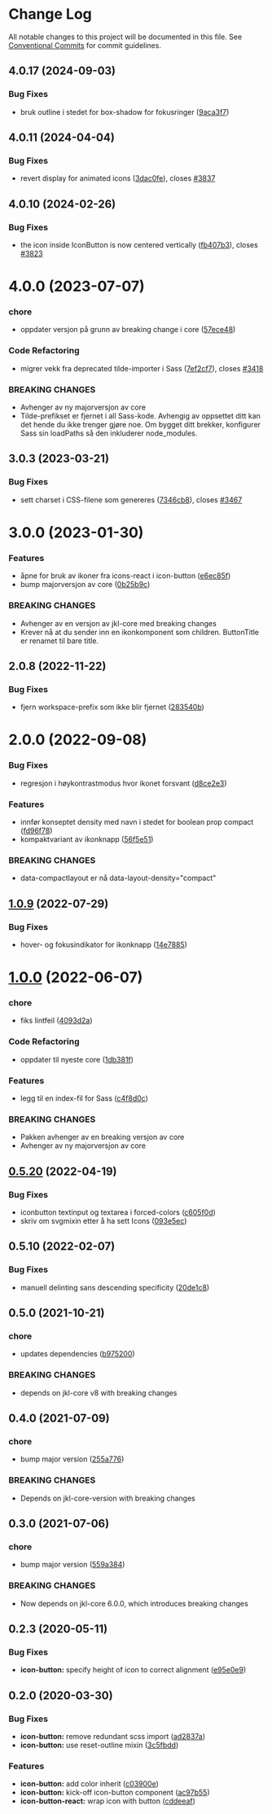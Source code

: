 # Change Log

All notable changes to this project will be documented in this file.
See [Conventional Commits](https://conventionalcommits.org) for commit guidelines.

## 4.0.17 (2024-09-03)

### Bug Fixes

- bruk outline i stedet for box-shadow for fokusringer ([9aca3f7](https://github.com/fremtind/jokul/commit/9aca3f7505079d8afd5b57c36011a5c7637cee89))

## 4.0.11 (2024-04-04)

### Bug Fixes

- revert display for animated icons ([3dac0fe](https://github.com/fremtind/jokul/commit/3dac0fead8529ec12b93872dc65065acb080c1fe)), closes [#3837](https://github.com/fremtind/jokul/issues/3837)

## 4.0.10 (2024-02-26)

### Bug Fixes

- the icon inside IconButton is now centered vertically ([fb407b3](https://github.com/fremtind/jokul/commit/fb407b325dcd8f10187d77deb522c4ff8487899d)), closes [#3823](https://github.com/fremtind/jokul/issues/3823)

# 4.0.0 (2023-07-07)

### chore

- oppdater versjon på grunn av breaking change i core ([57ece48](https://github.com/fremtind/jokul/commit/57ece48fa0192fe825b544fdac24cdd56e58d0df))

### Code Refactoring

- migrer vekk fra deprecated tilde-importer i Sass ([7ef2cf7](https://github.com/fremtind/jokul/commit/7ef2cf7a510122c69b2c5658c402f3dd9f5322f7)), closes [#3418](https://github.com/fremtind/jokul/issues/3418)

### BREAKING CHANGES

- Avhenger av ny majorversjon av core
- Tilde-prefikset er fjernet i all Sass-kode. Avhengig av oppsettet ditt kan det hende du
ikke trenger gjøre noe. Om bygget ditt brekker, konfigurer Sass sin loadPaths så den
inkluderer node_modules.

## 3.0.3 (2023-03-21)

### Bug Fixes

- sett charset i CSS-filene som genereres ([7346cb8](https://github.com/fremtind/jokul/commit/7346cb8644dd4b99bf0ae4d11c78a967b7b01618)), closes [#3467](https://github.com/fremtind/jokul/issues/3467)

# 3.0.0 (2023-01-30)

### Features

- åpne for bruk av ikoner fra icons-react i icon-button ([e6ec85f](https://github.com/fremtind/jokul/commit/e6ec85f5e8871751459cf9fa8303c9fad6759723))
- bump majorversjon av core ([0b25b9c](https://github.com/fremtind/jokul/commit/0b25b9ccb4d35214037e45158264fab2da196a5f))

### BREAKING CHANGES

- Avhenger av en versjon av jkl-core med breaking changes
- Krever nå at du sender inn en ikonkomponent som children. ButtonTitle er renamet til bare title.

## 2.0.8 (2022-11-22)

### Bug Fixes

-   fjern workspace-prefix som ikke blir fjernet ([283540b](https://github.com/fremtind/jokul/commit/283540b45f1fe557168eede3ca3637077a10a15b))

# 2.0.0 (2022-09-08)

### Bug Fixes

-   regresjon i høykontrastmodus hvor ikonet forsvant ([d8ce2e3](https://github.com/fremtind/jokul/commit/d8ce2e37a7ee6f499c88a0c602d8ecc4a7a1097f))

### Features

-   innfør konseptet density med navn i stedet for boolean prop compact ([fd96f78](https://github.com/fremtind/jokul/commit/fd96f78685ef9e3979dd43625491e868efbc3068))
-   kompaktvariant av ikonknapp ([56f5e51](https://github.com/fremtind/jokul/commit/56f5e5102f4d2d9af46df39eb91f34701a2e3032))

### BREAKING CHANGES

-   data-compactlayout er nå data-layout-density="compact"

## [1.0.9](https://github.com/fremtind/jokul/compare/@fremtind/jkl-icon-button@1.0.8...@fremtind/jkl-icon-button@1.0.9) (2022-07-29)

### Bug Fixes

-   hover- og fokusindikator for ikonknapp ([14e7885](https://github.com/fremtind/jokul/commit/14e788540d208fee690c075a4a7a322ba16dc5cb))

# [1.0.0](https://github.com/fremtind/jokul/compare/@fremtind/jkl-icon-button@0.5.23...@fremtind/jkl-icon-button@1.0.0) (2022-06-07)

### chore

-   fiks lintfeil ([4093d2a](https://github.com/fremtind/jokul/commit/4093d2a2ae7bbe0d30de882b9f5d144e8e77cede))

### Code Refactoring

-   oppdater til nyeste core ([1db381f](https://github.com/fremtind/jokul/commit/1db381fdc0d3f1c35818d2feec49977331cd2fad))

### Features

-   legg til en index-fil for Sass ([c4f8d0c](https://github.com/fremtind/jokul/commit/c4f8d0cd31bcab0706a49be1bdf0214fbbbbf646))

### BREAKING CHANGES

-   Pakken avhenger av en breaking versjon av core
-   Avhenger av ny majorversjon av core

## [0.5.20](https://github.com/fremtind/jokul/compare/@fremtind/jkl-icon-button@0.5.19...@fremtind/jkl-icon-button@0.5.20) (2022-04-19)

### Bug Fixes

-   iconbutton textinput og textarea i forced-colors ([c605f0d](https://github.com/fremtind/jokul/commit/c605f0d174d726757975a39112fbda11af914b8e))
-   skriv om svgmixin etter å ha sett Icons ([093e5ec](https://github.com/fremtind/jokul/commit/093e5ec2e71e5819e68ee2383463096185f9c1f3))

## 0.5.10 (2022-02-07)

### Bug Fixes

-   manuell delinting sans descending specificity ([20de1c8](https://github.com/fremtind/jokul/commit/20de1c8811596b054867352177225fd197c70797))

## 0.5.0 (2021-10-21)

### chore

-   updates dependencies ([b975200](https://github.com/fremtind/jokul/commit/b97520045c02e4bcb44ebde159c60a7dff7f01d6))

### BREAKING CHANGES

-   depends on jkl-core v8 with breaking changes

## 0.4.0 (2021-07-09)

### chore

-   bump major version ([255a776](https://github.com/fremtind/jokul/commit/255a776d45a068645124499b870ecefec9d87f0e))

### BREAKING CHANGES

-   Depends on jkl-core-version with breaking changes

## 0.3.0 (2021-07-06)

### chore

-   bump major version ([559a384](https://github.com/fremtind/jokul/commit/559a384a5315931ad2ea7acc8328b383acbdbd8b))

### BREAKING CHANGES

-   Now depends on jkl-core 6.0.0, which introduces breaking changes

## 0.2.3 (2020-05-11)

### Bug Fixes

-   **icon-button:** specify height of icon to correct alignment ([e95e0e9](https://github.com/fremtind/jokul/commit/e95e0e9f3e9d9708b8b36788463aa52e3ef853fc))

## 0.2.0 (2020-03-30)

### Bug Fixes

-   **icon-button:** remove redundant scss import ([ad2837a](https://github.com/fremtind/jokul/commit/ad2837a1961b245219ae111dae36e2450dbbee88))
-   **icon-button:** use reset-outline mixin ([3c5fbdd](https://github.com/fremtind/jokul/commit/3c5fbdd4eab20a8410c47b09e3eccd9b7fc73318))

### Features

-   **icon-button:** add color inherit ([c03900e](https://github.com/fremtind/jokul/commit/c03900e9673d01a59242f74c77eee7a5da991490))
-   **icon-button:** kick-off icon-button component ([ac97b55](https://github.com/fremtind/jokul/commit/ac97b556a35b9cb4eddd08d4e308e7e69dee03e1))
-   **icon-button-react:** wrap icon with button ([cddeeaf](https://github.com/fremtind/jokul/commit/cddeeafe5954678f6db37f404cbff0216685db4d))
